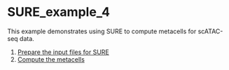 # SURE_example_4
 
This example demonstrates using SURE to compute metacells for scATAC-seq data.
1. [Prepare the input files for SURE](./prepare_mtx.ipynb)
2. [Compute the metacells](./SURE_train_atac.ipynb)